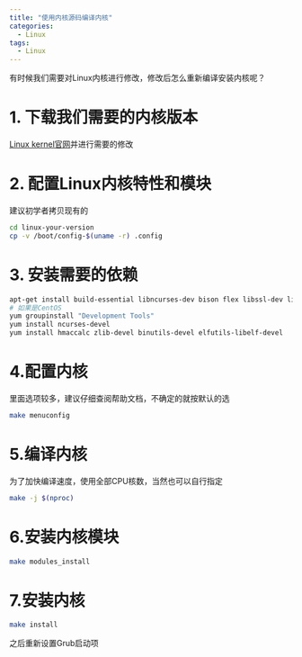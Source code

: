```yaml
---
title: "使用内核源码编译内核"
categories:
  - Linux
tags:
  - Linux
---
```


有时候我们需要对Linux内核进行修改，修改后怎么重新编译安装内核呢？

# 1. 下载我们需要的内核版本
[Linux kernel官网](https://www.kernel.org/)并进行需要的修改
# 2. 配置Linux内核特性和模块
建议初学者拷贝现有的
```bash
cd linux-your-version
cp -v /boot/config-$(uname -r) .config
```
# 3. 安装需要的依赖
```bash
apt-get install build-essential libncurses-dev bison flex libssl-dev libelf-dev
# 如果是CentOS
yum groupinstall "Development Tools"
yum install ncurses-devel
yum install hmaccalc zlib-devel binutils-devel elfutils-libelf-devel
```
# 4.配置内核
里面选项较多，建议仔细查阅帮助文档，不确定的就按默认的选
```bash
make menuconfig
```
# 5.编译内核
为了加快编译速度，使用全部CPU核数，当然也可以自行指定
```bash
make -j $(nproc)
```
# 6.安装内核模块
```bash
make modules_install
```
# 7.安装内核
```bash
make install
```
之后重新设置Grub启动项